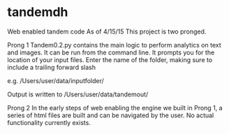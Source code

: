 # tandemdh
Web enabled tandem code
As of 4/15/15 This project is two pronged.

Prong 1
Tandem0.2.py contains the main logic to perform analytics on text and images. It
can be run from the command line. It prompts you for the location of your input files.
Enter the name of the folder, making sure to include a trailing forward slash

e.g. /Users/user/data/inputfolder/

Output is written to /Users/user/data/tandemout/



Prong 2
In the early steps of web enabling the engine we built in Prong 1, a series of html files
are built and can be navigated by the user. No actual functionality currently exists.
